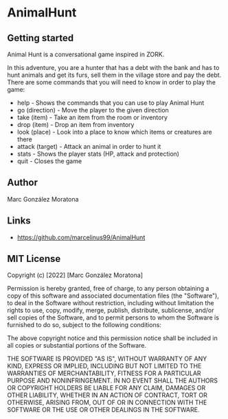 # AnimalHunt

## Getting started

Animal Hunt is a conversational game inspired in ZORK.

In this adventure, you are a hunter that has a debt with the bank and has to hunt animals and get its furs, sell them in the village store and pay the debt.
There are some commands that you will need to know in order to play the game:

- help - Shows the commands that you can use to play Animal Hunt
- go (direction) - Move the player to the given direction
- take (item) - Take an item from the room or inventory
- drop (item) - Drop an item from inventory
- look (place) - Look into a place to know which items or creatures are there
- attack (target) - Attack an animal in order to hunt it
- stats - Shows the player stats (HP, attack and protection)
- quit - Closes the game

## Author
Marc González Moratona

## Links
- https://github.com/marcelinus99/AnimalHunt

## MIT License

Copyright (c) [2022] [Marc González Moratona]

Permission is hereby granted, free of charge, to any person obtaining a copy
of this software and associated documentation files (the "Software"), to deal
in the Software without restriction, including without limitation the rights
to use, copy, modify, merge, publish, distribute, sublicense, and/or sell
copies of the Software, and to permit persons to whom the Software is
furnished to do so, subject to the following conditions:

The above copyright notice and this permission notice shall be included in all
copies or substantial portions of the Software.

THE SOFTWARE IS PROVIDED "AS IS", WITHOUT WARRANTY OF ANY KIND, EXPRESS OR
IMPLIED, INCLUDING BUT NOT LIMITED TO THE WARRANTIES OF MERCHANTABILITY,
FITNESS FOR A PARTICULAR PURPOSE AND NONINFRINGEMENT. IN NO EVENT SHALL THE
AUTHORS OR COPYRIGHT HOLDERS BE LIABLE FOR ANY CLAIM, DAMAGES OR OTHER
LIABILITY, WHETHER IN AN ACTION OF CONTRACT, TORT OR OTHERWISE, ARISING FROM,
OUT OF OR IN CONNECTION WITH THE SOFTWARE OR THE USE OR OTHER DEALINGS IN THE
SOFTWARE.
